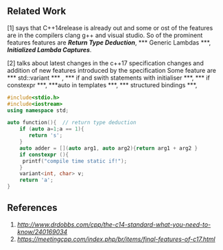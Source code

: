 
## Related Work

[1] says that C++14release is already out and some or ost of the features are in the compilers clang  g++ and visual studio. So of the prominent features 
features are ***Return Type Deduction***, *** Generic Lambdas ***, ***Initialized Lambda Captures***.

[2] talks about latest changes in the c++17 specification changes and addition of new features introduced by the specification
Some feature are *** std::variant *** , *** if and swith statements with initialiser ***, *** if constexpr ***,  ***auto in templates ***, *** structured bindings ***,  
```c++
#include<stdio.h>
#include<iostream>
using namespace std;

auto function(){  // return type deduction
    if (auto a=1;a == 1){
       return 's';
    }
    auto adder = [](auto arg1, auto arg2){return arg1 + arg2 }
    if constexpr (){
     printf("compile time static if!");
    }
    variant<int, char> v;
    return 'a';
}
```
## References

1. _http://www.drdobbs.com/cpp/the-c14-standard-what-you-need-to-know/240169034_
2. _https://meetingcpp.com/index.php/br/items/final-features-of-c17.html_
